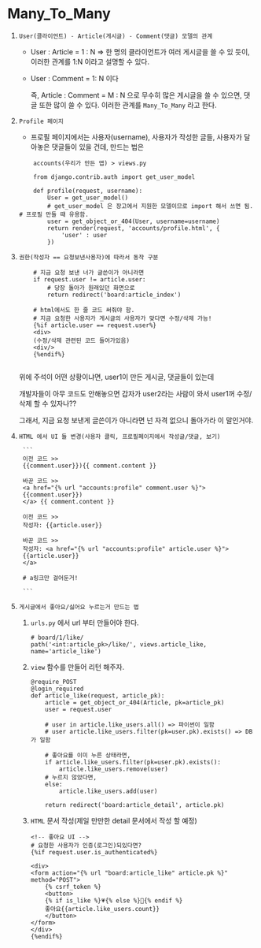 <!-- 240118 요약

User - Article - Comment 모델의 관계
Profile 페이지
권한(작성자 == 요청보낸사용자)에 따라서 동작 구분
HTML 에서 UI 들 변경(사용자 클릭, 프로필페이지에서 작성글/댓글, 보기)

M:N 관계의 핵심 (연결테이블)
M:N 관계로 표현해야하는 개념들이 어떤게 있는지
models.py 코드들 -->

# Many_To_Many

1. `User(클라이언트) - Article(게시글) - Comment(댓글) 모델의 관계`

   - User : Article = 1 : N => 한 명의 클라이언트가 여러 게시글을 쓸 수 있 듯이, 이러한 관계를 1:N 이라고 설명할 수 있다.

   - User : Comment = 1: N 이다

        즉, Article : Comment = M : N 으로 무수히 많은 게시글을 쓸 수 있으면, 댓글 또한 많이 쓸 수 있다. 이러한 관계를 `Many_To_Many` 라고 한다.

2. `Profile 페이지`
 
    - 프로필 페이지에서는 사용자(username), 사용자가 작성한 글들, 사용자가 달아놓은 댓글들이 있을 건데, 만드는 법은

    ```
        accounts(우리가 만든 앱) > views.py

        from django.contrib.auth import get_user_model

        def profile(request, username):
            User = get_user_model() 
            # get_user_model 은 장고에서 지원한 모델이므로 import 해서 쓰면 됨. # 프로필 만들 때 유용함.
            user = get_object_or_404(User, username=username)
            return render(request, 'accounts/profile.html', {
                'user' : user
            })

    ```

  3. `권한(작성자 == 요청보낸사용자)에 따라서 동작 구분`

        ```
            # 지금 요청 보낸 너가 글쓴이가 아니라면
            if request.user != article.user:
                # 당장 돌아가 원래있던 화면으로
                return redirect('board:article_index')

            # html에서도 한 줄 코드 써줘야 함.
            # 지금 요청한 사용자가 게시글의 사용자가 맞다면 수정/삭제 가능!
            {%if article.user == request.user%}
            <div>
            (수정/삭제 관련된 코드 들어가있음)
            <div/>
            {%endif%}

        
        ```

        위에 주석이 어떤 상황이냐면, user1이 만든 게시글, 댓글들이 있는데 
        
        개발자들이 아무 코드도 안해놓으면 갑자가 user2라는 사람이 와서 user1꺼 수정/삭제 할 수 있자나??

        그래서, 지금 요청 보낸게 글쓴이가 아니라면 넌 자격 없으니 돌아가라 이 말인거야.


4. `HTML 에서 UI 들 변경(사용자 클릭, 프로필페이지에서 작성글/댓글, 보기)`

        ```
        이전 코드 >>
        {{comment.user}}){{ comment.content }}

        바꾼 코드 >>
        <a href="{% url "accounts:profile" comment.user %}">
        {{comment.user}})
        </a> {{ comment.content }}

        이전 코드 >>
        작성자: {{article.user}}
        
        바꾼 코드 >>
        작성자: <a href="{% url "accounts:profile" article.user %}">
        {{article.user}}
        </a>

        # a링크만 걸어둔거!

        ```


    
    
    <!-- M:N 관계의 핵심 (연결테이블)
    M:N 관계로 표현해야하는 개념들이 어떤게 있는지
    models.py 코드들 --> 




5. `게시글에서 좋아요/싫어요 누르는거 만드는 법`

    1. `urls.py` 에서 url 부터 만들어야 한다.
        ```
        # board/1/like/
        path('<int:article_pk>/like/', views.article_like, name='article_like')
        ``` 
    2. `view` 함수를 만들어 리턴 해주자.
        ```
        @require_POST
        @login_required
        def article_like(request, article_pk):
            article = get_object_or_404(Article, pk=article_pk)
            user = request.user
        
            # user in article.like_users.all() => 파이썬이 일함
            # user article.like_users.filter(pk=user.pk).exists() => DB 가 일함

            # 좋아요를 이미 누른 상태라면,
            if article.like_users.filter(pk=user.pk).exists():
                article.like_users.remove(user)
            # 누르지 않았다면,
            else:
                article.like_users.add(user)

            return redirect('board:article_detail', article.pk)
        
        ```

    3. `HTML` 문서 작성(제일 만만한 detail 문서에서 작성 할 예정)

        ```
        <!-- 좋아요 UI -->
        # 요청한 사용자가 인증(로그인)되있다면?
        {%if request.user.is_authenticated%} 
    
        <div>
        <form action="{% url "board:article_like" article.pk %}" method="POST">
            {% csrf_token %}
            <button>
            {% if is_like %}💗{% else %}🤍{% endif %}
            좋아요{{article.like_users.count}}
            </button>
        </form>
        </div>
        {%endif%}
        
        
        
        ```



